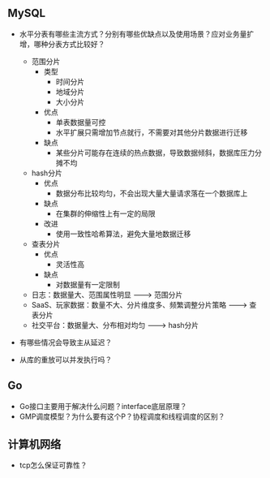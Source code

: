 ## MySQL
- 水平分表有哪些主流方式？分别有哪些优缺点以及使用场景？应对业务量扩增，哪种分表方式比较好？
	- 范围分片
		- 类型
			- 时间分片
			- 地域分片
			- 大小分片
		- 优点
			- 单表数据量可控
			- 水平扩展只需增加节点就行，不需要对其他分片数据进行迁移
		- 缺点
			- 某些分片可能存在连续的热点数据，导致数据倾斜，数据库压力分摊不均
	- hash分片
		- 优点
			- 数据分布比较均匀，不会出现大量大量请求落在一个数据库上
		- 缺点
			- 在集群的伸缩性上有一定的局限
		- 改进
			- 使用一致性哈希算法，避免大量地数据迁移
	- 查表分片
		- 优点
			- 灵活性高
		- 缺点
			- 对数据量有一定限制
	- 日志：数据量大、范围属性明显 ---> 范围分片
	- SaaS、玩家数据：数量不大、分片维度多、频繁调整分片策略 ---> 查表分片
	- 社交平台：数据量大、分布相对均匀 ---> hash分片
	
- 有哪些情况会导致主从延迟？
- 从库的重放可以并发执行吗？

## Go
- Go接口主要用于解决什么问题？interface底层原理？
- GMP调度模型？为什么要有这个P？协程调度和线程调度的区别？


## 计算机网络
- tcp怎么保证可靠性？
